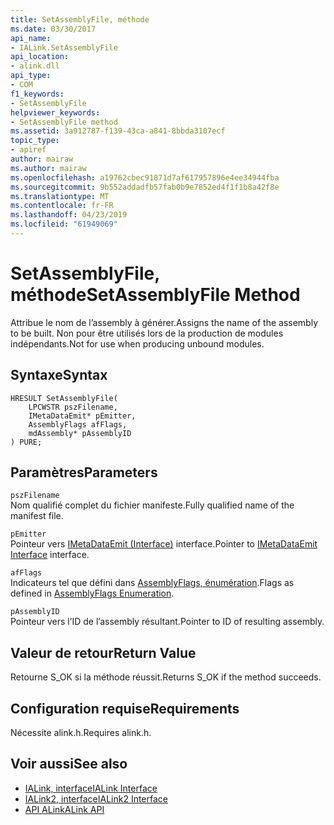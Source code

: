 ```yaml
---
title: SetAssemblyFile, méthode
ms.date: 03/30/2017
api_name:
- IALink.SetAssemblyFile
api_location:
- alink.dll
api_type:
- COM
f1_keywords:
- SetAssemblyFile
helpviewer_keywords:
- SetAssemblyFile method
ms.assetid: 3a912787-f139-43ca-a841-8bbda3107ecf
topic_type:
- apiref
author: mairaw
ms.author: mairaw
ms.openlocfilehash: a19762cbec91871d7af617957896e4ee34944fba
ms.sourcegitcommit: 9b552addadfb57fab0b9e7852ed4f1f1b8a42f8e
ms.translationtype: MT
ms.contentlocale: fr-FR
ms.lasthandoff: 04/23/2019
ms.locfileid: "61949069"
---
```

# <a name="setassemblyfile-method"></a><span data-ttu-id="6f99f-102">SetAssemblyFile, méthode</span><span class="sxs-lookup"><span data-stu-id="6f99f-102">SetAssemblyFile Method</span></span>
<span data-ttu-id="6f99f-103">Attribue le nom de l’assembly à générer.</span><span class="sxs-lookup"><span data-stu-id="6f99f-103">Assigns the name of the assembly to be built.</span></span> <span data-ttu-id="6f99f-104">Non pour être utilisés lors de la production de modules indépendants.</span><span class="sxs-lookup"><span data-stu-id="6f99f-104">Not for use when producing unbound modules.</span></span>  
  
## <a name="syntax"></a><span data-ttu-id="6f99f-105">Syntaxe</span><span class="sxs-lookup"><span data-stu-id="6f99f-105">Syntax</span></span>  
  
```  
HRESULT SetAssemblyFile(  
    LPCWSTR pszFilename,  
    IMetaDataEmit* pEmitter,  
    AssemblyFlags afFlags,  
    mdAssembly* pAssemblyID  
) PURE;  
```  
  
## <a name="parameters"></a><span data-ttu-id="6f99f-106">Paramètres</span><span class="sxs-lookup"><span data-stu-id="6f99f-106">Parameters</span></span>  
 `pszFilename`  
 <span data-ttu-id="6f99f-107">Nom qualifié complet du fichier manifeste.</span><span class="sxs-lookup"><span data-stu-id="6f99f-107">Fully qualified name of the manifest file.</span></span>  
  
 `pEmitter`  
 <span data-ttu-id="6f99f-108">Pointeur vers [IMetaDataEmit (Interface)](../../../../docs/framework/unmanaged-api/metadata/imetadataemit-interface.md) interface.</span><span class="sxs-lookup"><span data-stu-id="6f99f-108">Pointer to [IMetaDataEmit Interface](../../../../docs/framework/unmanaged-api/metadata/imetadataemit-interface.md) interface.</span></span>  
  
 `afFlags`  
 <span data-ttu-id="6f99f-109">Indicateurs tel que défini dans [AssemblyFlags, énumération](../../../../docs/framework/unmanaged-api/metadata/assemblyflags-enumeration.md).</span><span class="sxs-lookup"><span data-stu-id="6f99f-109">Flags as defined in [AssemblyFlags Enumeration](../../../../docs/framework/unmanaged-api/metadata/assemblyflags-enumeration.md).</span></span>  
  
 `pAssemblyID`  
 <span data-ttu-id="6f99f-110">Pointeur vers l’ID de l’assembly résultant.</span><span class="sxs-lookup"><span data-stu-id="6f99f-110">Pointer to ID of resulting assembly.</span></span>  
  
## <a name="return-value"></a><span data-ttu-id="6f99f-111">Valeur de retour</span><span class="sxs-lookup"><span data-stu-id="6f99f-111">Return Value</span></span>  
 <span data-ttu-id="6f99f-112">Retourne S_OK si la méthode réussit.</span><span class="sxs-lookup"><span data-stu-id="6f99f-112">Returns S_OK if the method succeeds.</span></span>  
  
## <a name="requirements"></a><span data-ttu-id="6f99f-113">Configuration requise</span><span class="sxs-lookup"><span data-stu-id="6f99f-113">Requirements</span></span>  
 <span data-ttu-id="6f99f-114">Nécessite alink.h.</span><span class="sxs-lookup"><span data-stu-id="6f99f-114">Requires alink.h.</span></span>  
  
## <a name="see-also"></a><span data-ttu-id="6f99f-115">Voir aussi</span><span class="sxs-lookup"><span data-stu-id="6f99f-115">See also</span></span>

- [<span data-ttu-id="6f99f-116">IALink, interface</span><span class="sxs-lookup"><span data-stu-id="6f99f-116">IALink Interface</span></span>](../../../../docs/framework/unmanaged-api/alink/ialink-interface.md)
- [<span data-ttu-id="6f99f-117">IALink2, interface</span><span class="sxs-lookup"><span data-stu-id="6f99f-117">IALink2 Interface</span></span>](../../../../docs/framework/unmanaged-api/alink/ialink2-interface.md)
- [<span data-ttu-id="6f99f-118">API ALink</span><span class="sxs-lookup"><span data-stu-id="6f99f-118">ALink API</span></span>](../../../../docs/framework/unmanaged-api/alink/index.md)
